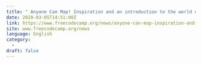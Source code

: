 ```yaml
---
title: " Anyone Can Map! Inspiration and an introduction to the world of mapping "
date: 2020-03-05T14:51:00Z
link: https://www.freecodecamp.org/news/anyone-can-map-inspiration-and-an-introduction-to-the-world-of-mapping/?utm_medium=RSS&utm_source=news.12bit.vn
site: www.freecodecamp.org/news
language: English
category:
  -   
draft: false
---
```

